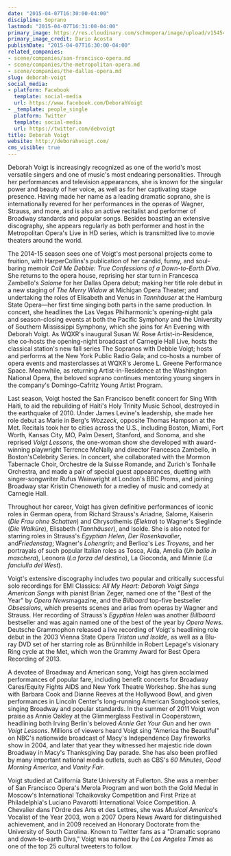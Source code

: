 ```yaml
---
date: "2015-04-07T16:30:00-04:00"
discipline: Soprano
lastmod: "2015-04-07T16:31:00-04:00"
primary_image: https://res.cloudinary.com/schmopera/image/upload/v1545409169/media/webhook-uploads/1428438597000/DeborahVoigt-pc-DarioAcosta.jpg.jpg
primary_image_credit: Dario Acosta
publishDate: "2015-04-07T16:30:00-04:00"
related_companies:
- scene/companies/san-francisco-opera.md
- scene/companies/the-metropolitan-opera.md
- scene/companies/the-dallas-opera.md
slug: deborah-voigt
social_media:
- platform: Facebook
  template: social-media
  url: https://www.facebook.com/DeborahVoigt
- _template: people_single
  platform: Twitter
  template: social-media
  url: https://twitter.com/debvoigt
title: Deborah Voigt
website: http://deborahvoigt.com/
cms_visible: true
---
```


<p>
	Deborah Voigt is increasingly recognized as one of the world's most versatile singers and one of music's most endearing personalities. Through her performances and television appearances, she is known for the singular power and beauty of her voice, as well as for her captivating stage presence. Having made her name as a leading dramatic soprano, she is internationally revered for her performances in the operas of Wagner, Strauss, and more, and is also an active recitalist and performer of Broadway standards and popular songs. Besides boasting an extensive discography, she appears regularly as both performer and host in the Metropolitan Opera's Live in HD series, which is transmitted live to movie theaters around the world.
</p>
<p>
	The 2014-15 season sees one of Voigt's most personal projects come to fruition, with HarperCollins's publication of her candid, funny, and soul-baring memoir <i>Call Me Debbie: True Confessions of a Down-to-Earth Diva</i>. She returns to the opera house, reprising her star turn in Francesca Zambello's <i>Salome</i> for her Dallas Opera debut; making her title role debut in a new staging of <i>The Merry Widow</i> at Michigan Opera Theater; and undertaking the roles of Elisabeth and Venus in <i>Tannhäuser</i> at the Hamburg State Opera—her first time singing both parts in the same production. In concert, she headlines the Las Vegas Philharmonic's opening-night gala and season-closing events at both the Pacific Symphony and the University of Southern Mississippi Symphony, which she joins for An Evening with Deborah Voigt. As WQXR's inaugural Susan W. Rose Artist-in-Residence, she co-hosts the opening-night broadcast of Carnegie Hall Live, hosts the classical station's new fall series The Sopranos with Debbie Voigt; hosts and performs at the New York Public Radio Gala; and co-hosts a number of opera events and masterclasses at WQXR's Jerome L. Greene Performance Space. Meanwhile, as returning Artist-in-Residence at the Washington National Opera, the beloved soprano continues mentoring young singers in the company's Domingo-Cafritz Young Artist Program.
</p>
<p>
	Last season, Voigt hosted the San Francisco benefit concert for Sing With Haiti, <span class="s1">to aid the rebuilding of Haiti's Holy Trinity Music School, destroyed in the earthquake of 2010</span>. Under James Levine's leadership, she made her role debut as Marie in Berg's <i>Wozzeck</i>, opposite Thomas Hampson at the Met. Recitals took her to cities across the U.S., including Boston, Miami, Fort Worth, Kansas City, MO, Palm Desert, Stanford, and Sonoma, and she reprised <i>Voigt Lessons</i>, the one-woman show she developed with award-winning playwright Terrence McNally and director Francesca Zambello, in Boston's<i></i>Celebrity Series. In concert, she collaborated with the Mormon Tabernacle Choir, Orchestre de la Suisse Romande, and Zurich's Tonhalle Orchestra, and made a pair of special guest appearances, duetting with singer-songwriter Rufus Wainwright at London's BBC Proms, and joining Broadway star Kristin Chenoweth for a medley of music and comedy at Carnegie Hall.
</p>
<p>
	Throughout her career, Voigt has given definitive performances of iconic roles in German opera, from Richard Strauss's Ariadne, Salome, Kaiserin (<i>Die</i> <i>Frau ohne Schatten</i>) and Chrysothemis (<i>Elektra</i>) to Wagner's Sieglinde (<i>Die Walküre</i>), Elisabeth (<i>Tannhäuser</i>), and Isolde. She is also noted for starring roles in Strauss's <i>Egyptian Helen</i>, <i>Der Rosenkavalier</i>, and<i>Friedenstag</i>; Wagner's <i>Lohengrin</i>; and Berlioz's <i>Les Troyens</i>, and her portrayals of such popular Italian roles as Tosca, Aida, Amelia (<i>Un ballo in maschera</i>), Leonora (<i>La forza del destino</i>), La Gioconda, and Minnie (<i>La fanciulla del West</i>).
</p>
<p>
	Voigt's extensive discography includes two popular and critically successful solo recordings for EMI Classics: <i>All My Heart: Deborah Voigt Sings American Songs</i> with pianist Brian Zeger, named one of the "Best of the Year" by <i>Opera News</i>magazine, and the <i>Billboard</i> top-five bestseller <i>Obsessions</i>, which presents scenes and arias from operas by Wagner and Strauss. Her recording of Strauss's<i> Egyptian Helen </i>was another <i>Billboard</i> bestseller and was again named one of the best of the year by <i>Opera News</i>. Deutsche Grammophon released a live recording of Voigt's headlining role debut in the 2003 Vienna State Opera <i>Tristan und Isolde</i>, as well as a Blu-ray DVD set of her starring role as Brünnhilde in Robert Lepage's visionary Ring cycle at the Met, which won the Grammy Award for Best Opera Recording of 2013.
</p>
<p>
	A devotee of Broadway and American song, Voigt has given acclaimed performances of popular fare, including benefit concerts for Broadway Cares/Equity Fights AIDS and New York Theatre Workshop. She has sung with Barbara Cook and Dianne Reeves at the Hollywood Bowl, and given performances in Lincoln Center's long-running American Songbook series, singing Broadway and popular standards. In the summer of 2011 Voigt won praise as Annie Oakley at the Glimmerglass Festival in Cooperstown, headlining both Irving Berlin's beloved <i>Annie Get Your Gun</i> and her own <i>Voigt Lessons</i>. Millions of viewers heard Voigt sing "America the Beautiful" on NBC's nationwide broadcast of Macy's Independence Day fireworks show in 2004, and later that year they witnessed her majestic ride down Broadway in Macy's Thanksgiving Day parade. She has also been profiled by many important national media outlets, such as CBS's <i>60 Minutes</i>, <i>Good Morning America</i>, and <i>Vanity Fair</i>.
</p>
<p>
	Voigt studied at California State University at Fullerton. She was a member of San Francisco Opera's Merola Program and won both the Gold Medal in Moscow's International Tchaikovsky Competition and First Prize at Philadelphia's Luciano Pavarotti International Voice Competition. A Chevalier dans l'Ordre des Arts et des Lettres, she was <i>Musical</i> <i>America</i>'s Vocalist of the Year 2003, won a 2007 Opera News Award for distinguished achievement, and in 2009 received an Honorary Doctorate from the University of South Carolina. Known to Twitter fans as a "Dramatic soprano and down-to-earth Diva," Voigt was named by the <i>Los Angeles Times</i> as one of the top 25 cultural tweeters to follow.
</p>
